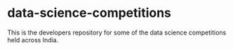 # data-science-competitions
This is the developers repository for some of the data science competitions held across India.
